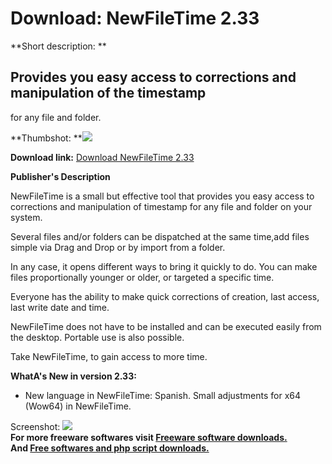 # Download: NewFileTime 2.33

**Short description: **

## Provides you easy access to corrections and manipulation of the timestamp
for any file and folder.

  
**Thumbshot: **![](http://www.freewarefiles.com/screenshot/newfiletime_md.jpg)   
  
**Download link:** [Download NewFileTime 2.33](http://freesoftwares.boysofts.com/NewFileTime_program_42983.html)  
  

**Publisher's Description**  
  

NewFileTime is a small but effective tool that provides you easy access to
corrections and manipulation of timestamp for any file and folder on your
system.

Several files and/or folders can be dispatched at the same time,add files
simple via Drag and Drop or by import from a folder.

In any case, it opens different ways to bring it quickly to do. You can make
files proportionally younger or older, or targeted a specific time.

Everyone has the ability to make quick corrections of creation, last access,
last write date and time.

NewFileTime does not have to be installed and can be executed easily from the
desktop. Portable use is also possible.

Take NewFileTime, to gain access to more time.

**WhatA's New in version 2.33:**

  * New language in NewFileTime: Spanish. Small adjustments for x64 (Wow64) in NewFileTime. 

  
  
Screenshot: ![](http://www.freewarefiles.com/screenshot/newfiletime.jpg)  
**For more freeware softwares visit [Freeware software downloads.](http://freesoftwares.boysofts.com/)**   
**And [Free softwares and php script downloads.](http://www.boysofts.com/)**

